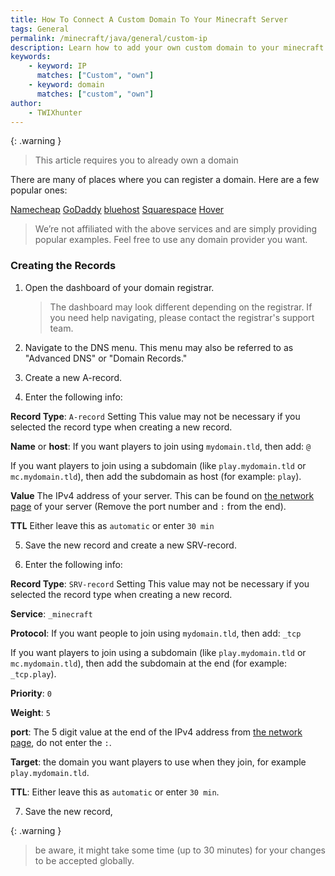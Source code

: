 ```yaml
---
title: How To Connect A Custom Domain To Your Minecraft Server
tags: General
permalink: /minecraft/java/general/custom-ip
description: Learn how to add your own custom domain to your minecraft server.
keywords:
    - keyword: IP
      matches: ["Custom", "own"]
    - keyword: domain
      matches: ["custom", "own"]
author:
    - TWIXhunter
---
```


{: .warning }
> This article requires you to already own a domain

There are many of places where you can register a domain. Here are a few popular ones:

[Namecheap](https://namecheap.com/)
[GoDaddy](https://godaddy.com)
[bluehost](https://bluehost.com/domains)
[Squarespace](https://domains.squarespace.com/)
[Hover](https://www.hover.com/)

> We’re not affiliated with the above services and are simply providing popular examples. Feel free to use any domain provider you want.

### Creating the Records

1. Open the dashboard of your domain registrar.

    > The dashboard may look different depending on the registrar. If you need help navigating, please contact the registrar's support team.

2. Navigate to the DNS menu. This menu may also be referred to as "Advanced DNS" or "Domain Records."

3. Create a new A-record.

4. Enter the following info:

**Record Type**:
`A-record`
Setting This value may not be necessary if you selected the record type when creating a new record.

**Name** or **host**:
If you want players to join using `mydomain.tld`, then add: `@`

If you want players to join using a subdomain (like `play.mydomain.tld` or `mc.mydomain.tld`), then add the subdomain as host (for example: `play`).

**Value**
The IPv4 address of your server. This can be found on [the network page](https://client.falixnodes.net/server/network) of your server (Remove the port number and `:` from the end).

**TTL**
Either leave this as `automatic` or enter `30 min`

5. Save the new record and create a new SRV-record.

6. Enter the following info:

**Record Type**:
`SRV-record`
Setting This value may not be necessary if you selected the record type when creating a new record.

**Service**: 
`_minecraft`

**Protocol**:
If you want people to join using `mydomain.tld`, then add: `_tcp`

If you want players to join using a subdomain (like `play.mydomain.tld` or `mc.mydomain.tld`), then add the subdomain at the end (for example: `_tcp.play`).

**Priority**:
`0`

**Weight**:
`5`

**port**:
The 5 digit value at the end of the IPv4 address from [the network page](https://client.falixnodes.net/server/network), do not enter the `:`.

**Target**:
the domain you want players to use when they join, for example `play.mydomain.tld`.

**TTL**:
Either leave this as `automatic` or enter `30 min`.

7. Save the new record, 

  {: .warning }
  > be aware, it might take some time (up to 30 minutes) for your changes to be accepted globally.